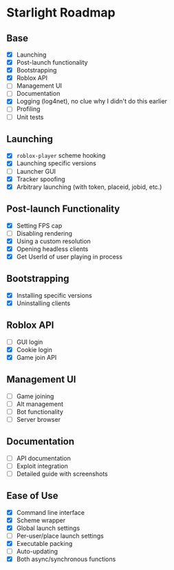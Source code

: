 # Starlight Roadmap

## Base
* [x] Launching
* [x] Post-launch functionality
* [x] Bootstrapping
* [x] Roblox API
* [ ] Management UI
* [ ] Documentation
* [x] Logging (log4net), no clue why I didn't do this earlier
* [ ] Profiling
* [ ] Unit tests

## Launching
* [x] `roblox-player` scheme hooking
* [x] Launching specific versions
* [ ] Launcher GUI
* [x] Tracker spoofing
* [x] Arbitrary launching (with token, placeid, jobid, etc.)

## Post-launch Functionality
* [x] Setting FPS cap
* [ ] Disabling rendering
* [x] Using a custom resolution
* [x] Opening headless clients
* [x] Get UserId of user playing in process

## Bootstrapping
* [x] Installing specific versions
* [x] Uninstalling clients

## Roblox API
* [ ] GUI login
* [x] Cookie login
* [x] Game join API

## Management UI
* [ ] Game joining
* [ ] Alt management
* [ ] Bot functionality
* [ ] Server browser

## Documentation
* [ ] API documentation
* [ ] Exploit integration
* [ ] Detailed guide with screenshots

## Ease of Use
* [x] Command line interface
* [x] Scheme wrapper
* [x] Global launch settings
* [ ] Per-user/place launch settings
* [x] Executable packing
* [ ] Auto-updating
* [x] Both async/synchronous functions
